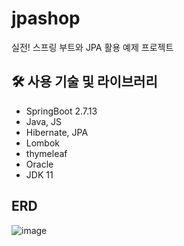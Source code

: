 # jpashop
실전! 스프링 부트와 JPA 활용 예제 프로젝트

## 🛠 사용 기술 및 라이브러리
- SpringBoot 2.7.13
- Java, JS
- Hibernate, JPA
- Lombok
- thymeleaf
- Oracle
- JDK 11
  

## ERD
![image](https://github.com/minjae07/jpashop_07/assets/124115372/2f626c0b-1bd1-4058-b141-216eb13d65a0)

